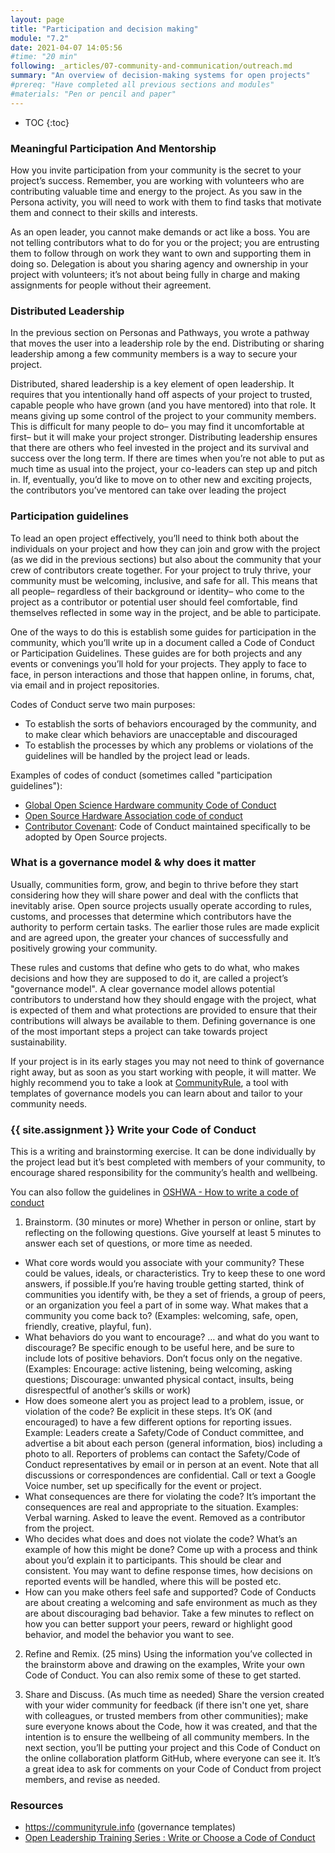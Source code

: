 ```yaml
---
layout: page
title: "Participation and decision making"
module: "7.2"
date: 2021-04-07 14:05:56
#time: "20 min"
following: _articles/07-community-and-communication/outreach.md
summary: "An overview of decision-making systems for open projects"
#prereq: "Have completed all previous sections and modules"
#materials: "Pen or pencil and paper"
---
```

* TOC
{:toc}

### Meaningful Participation And Mentorship

How you invite participation from your community is the secret to your project’s success. Remember, you are working with volunteers who are contributing valuable time and energy to the project. As you saw in the Persona activity, you will need to work with them to find tasks that motivate them and connect to their skills and interests.

As an open leader, you cannot make demands or act like a boss. You are not telling contributors what to do for you or the project; you are entrusting them to follow through on work they want to own and supporting them in doing so. Delegation is about you sharing agency and ownership in your project with volunteers; it’s not about being fully in charge and making assignments for people without their agreement.


### Distributed Leadership

In the previous section on Personas and Pathways, you wrote a pathway that moves the user into a leadership role by the end. Distributing or sharing leadership among a few community members is a way to secure your project.

Distributed, shared leadership is a key element of open leadership. It requires that you intentionally hand off aspects of your project to trusted, capable people who have grown (and you have mentored) into that role. It means giving up some control of the project to your community members. This is difficult for many people to do– you may find it uncomfortable at first– but it will make your project stronger. Distributing leadership ensures that there are others who feel invested in the project and its survival and success over the long term. If there are times when you’re not able to put as much time as usual into the project, your co-leaders can step up and pitch in. If, eventually, you’d like to move on to other new and exciting projects, the contributors you’ve mentored can take over leading the project

### Participation guidelines

To lead an open project effectively, you’ll need to think both about the individuals on your project and how they can join and grow with the project (as we did in the previous sections) but also about the community that your crew of contributors create together. For your project to truly thrive, your community must be welcoming, inclusive, and safe for all. This means that all people– regardless of their background or identity– who come to the project as a contributor or potential user should feel comfortable, find themselves reflected in some way in the project, and be able to participate.

One of the ways to do this is establish some guides for participation in the community, which you’ll write up in a document called a Code of Conduct or Participation Guidelines. These guides are for both projects and any events or convenings you’ll hold for your projects. They apply to face to face, in person interactions and those that happen online, in forums, chat, via email and in project repositories.

Codes of Conduct serve two main purposes:

- To establish the sorts of behaviors encouraged by the community, and to make clear which behaviors are unacceptable and discouraged
- To establish the processes by which any problems or violations of the guidelines will be handled by the project lead or leads.

Examples of codes of conduct (sometimes called "participation guidelines"):
- [Global Open Science Hardware community Code of Conduct](https://openhardware.science/gosh-2017/gosh-code-of-conduct/)
- [Open Source Hardware Association code of conduct](https://www.oshwa.org/about/file-cabinet/policies/code-of-conduct/)
- [Contributor Covenant](http://contributor-covenant.org/): Code of Conduct maintained specifically to be adopted by Open Source projects.


### What is a governance model & why does it matter
Usually, communities form, grow, and begin to thrive before they start considering how they will share power and deal with the conflicts that inevitably arise. Open source projects usually operate according to rules, customs, and processes that determine which contributors have the authority to perform certain tasks. The earlier those rules are made explicit and are agreed upon, the greater your chances of successfully and positively growing your community.

These rules and customs that define who gets to do what, who makes decisions and how they are supposed to do it, are called a project’s "governance model". A clear governance model allows potential contributors to understand how they should engage with the project, what is expected of them and what protections are provided to ensure that their contributions will always be available to them. Defining governance is one of the most important steps a project can take towards project sustainability.

If your project is in its early stages you may not need to think of governance right away, but as soon as you start working with people, it will matter. We highly recommend you to take a look at [CommunityRule](https://communityrule.info/), a tool with templates of governance models you can learn about and tailor to your community needs.


### {{ site.assignment }} Write your Code of Conduct
This is a writing and brainstorming exercise. It can be done individually by the project lead but it’s best completed with members of your community, to encourage shared responsibility for the community’s health and wellbeing.

You can also follow the guidelines in [OSHWA - How to write a code of conduct](https://www.oshwa.org/how-to-write-a-code-of-conduct/)

1. Brainstorm. (30 minutes or more) Whether in person or online, start by reflecting on the following questions. Give yourself at least 5 minutes to answer each set of questions, or more time as needed.

- What core words would you associate with your community? These could be values, ideals, or characteristics. Try to keep these to one word answers, if possible.If you’re having trouble getting started, think of communities you identify with, be they a set of friends, a group of peers, or an organization you feel a part of in some way. What makes that a community you come back to? (Examples: welcoming, safe, open, friendly, creative, playful, fun).
- What behaviors do you want to encourage? … and what do you want to discourage? Be specific enough to be useful here, and be sure to include lots of positive behaviors. Don’t focus only on the negative.(Examples: Encourage: active listening, being welcoming, asking questions; Discourage: unwanted physical contact, insults, being disrespectful of another’s skills or work)
- How does someone alert you as project lead to a problem, issue, or violation of the code? Be explicit in these steps. It’s OK (and encouraged) to have a few different options for reporting issues. Example: Leaders create a Safety/Code of Conduct committee, and advertise a bit about each person (general information, bios) including a photo to all. Reporters of problems can contact the Safety/Code of Conduct representatives by email or in person at an event. Note that all discussions or correspondences are confidential. Call or text a Google Voice number, set up specifically for the event or project.
- What consequences are there for violating the code? It’s important the consequences are real and appropriate to the situation. Examples: Verbal warning. Asked to leave the event. Removed as a contributor from the project.
- Who decides what does and does not violate the code? What’s an example of how this might be done? Come up with a process and think about you’d explain it to participants. This should be clear and consistent. You may want to define response times, how decisions on reported events will be handled, where this will be posted etc.
- How can you make others feel safe and supported? Code of Conducts are about creating a welcoming and safe environment as much as they are about discouraging bad behavior. Take a few minutes to reflect on how you can better support your peers, reward or highlight good behavior, and model the behavior you want to see.

2. Refine and Remix. (25 mins) Using the information you’ve collected in the brainstorm above and drawing on the examples, Write your own Code of Conduct. You can also remix some of these to get started.

3. Share and Discuss. (As much time as needed) Share the version created with your wider community for feedback (if there isn't one yet, share with colleagues, or trusted members from other communities); make sure everyone knows about the Code, how it was created, and that the intention is to ensure the wellbeing of all community members. In the next section, you’ll be putting your project and this Code of Conduct on the online collaboration platform GitHub, where everyone can see it. It’s a great idea to ask for comments on your Code of Conduct from project members, and revise as needed.

### Resources
- https://communityrule.info (governance templates)
- [Open Leadership Training Series : Write or Choose a Code of Conduct](https://mozilla.github.io/open-leadership-training-series/articles/building-communities-of-contributors/write-a-code-of-conduct/)
